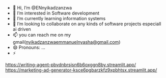 - 👋 Hi, I’m @ENnyikadzanzwa
- 👀 I’m interested in Software development 
- 🌱 I’m currently learning information systems
- 💞️ I’m looking to collaborate on any kinds of software projects especiall ai driven
- 📫 you can reach me on my gmail(nyikadzanzwaemmanuelnyasha@gmail.com)
- 😄 Pronouns: ...
- ⚡

<!---
ENnyikadzanzwa/ENnyikadzanzwa is a ✨ special ✨ repository because its `README.md` (this file) appears on your GitHub profile.
You can click the Preview link to take a look at your changes.
--->
https://writing-agent-pbvdnbrsjsn6b6oxggn8by.streamlit.app/
https://marketing-ad-generator-ksce6pgbarzkfz9xpbhtsx.streamlit.app/
